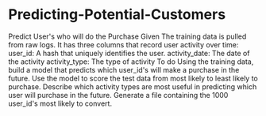 # Predicting-Potential-Customers
Predict User's who will do the Purchase
Given
The training data is pulled from raw logs. It has three columns that record user activity over time: user_id: A hash that uniquely identifies the user. activity_date: The date of the activity activity_type: The type of activity
To do
Using the training data, build a model that predicts which user_id's will make a purchase in the future. Use the model to score the test data from most likely to least likely to purchase.
Describe which activity types are most useful in predicting which user will purchase in the future.
Generate a file containing the 1000 user_id's most likely to convert.
